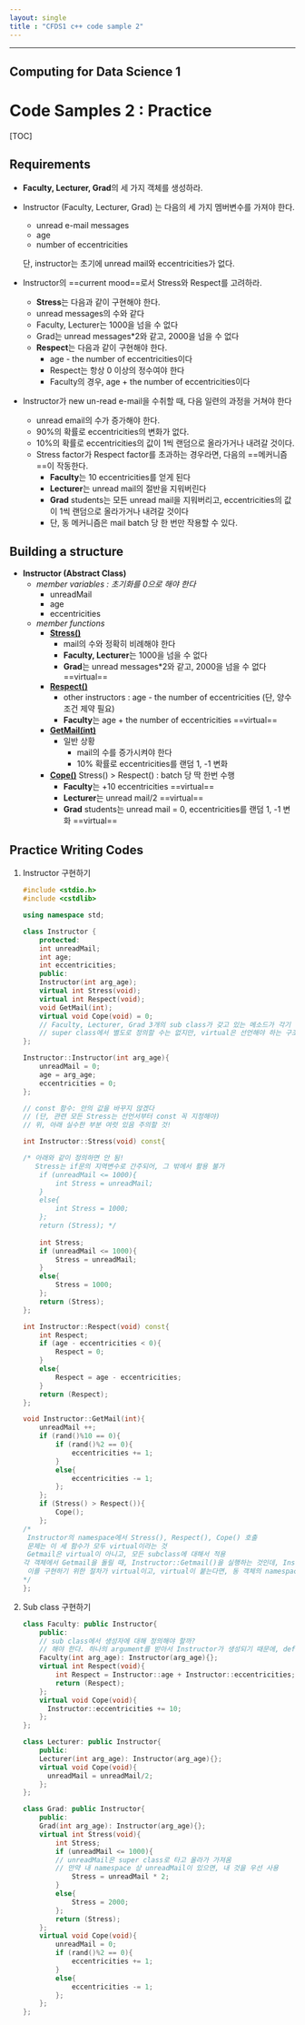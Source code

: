 ```yaml
---
layout: single
title : "CFDS1 c++ code sample 2"
---
```


---
Computing for Data Science 1
---

# Code Samples 2 : Practice

[TOC]

## Requirements

- **Faculty, Lecturer, Grad**의 세 가지 객체를 생성하라.

- Instructor (Faculty, Lecturer, Grad) 는 다음의 세 가지 멤버변수를 가져야 한다.

  - unread e-mail messages
  - age
  - number of eccentricities

  단, instructor는 초기에 unread mail와 eccentricities가 없다.

- Instructor의 ==current mood==로서 Stress와 Respect를 고려하라.

  -  **Stress**는 다음과 같이 구현해야 한다.
    - unread messages의 수와 같다
    - Faculty, Lecturer는 1000을 넘을 수 없다
    - Grad는 unread messages*2와 같고, 2000을 넘을 수 없다
  - **Respect**는 다음과 같이 구현해야 한다.
    - age - the number of eccentricities이다
    - Respect는 항상 0 이상의 정수여야 한다
    - Faculty의 경우, age + the number of eccentricities이다
  
- Instructor가 new un-read e-mail을 수취할 때, 다음 일련의 과정을 거쳐야 한다

  - unread email의 수가 증가해야 한다.
  - 90%의 확률로 eccentricities의 변화가 없다.
  - 10%의 확률로 eccentricities의 값이 1씩 랜덤으로 올라가거나 내려갈 것이다.
  - Stress factor가 Respect factor를 초과하는 경우라면, 다음의 ==메커니즘==이 작동한다.
    - **Faculty**는 10 eccentricities를 얻게 된다
    - **Lecturer**는 unread mail의 절반을 지워버린다
    - **Grad** students는 모든 unread mail을 지워버리고, eccentricities의 값이 1씩 랜덤으로 올라가거나 내려갈 것이다
    - 단, 동 메커니즘은 mail batch 당 한 번만 작용할 수 있다.




## Building a structure

- **Instructor (Abstract Class)**
  - *member variables : 초기화를 0으로 해야 한다*
    - unreadMail
    - age
    - eccentricities
  - *member functions*
    - **<u>Stress()</u>**
      - mail의 수와 정확히 비례해야 한다
      - **Faculty, Lecturer**는 1000을 넘을 수 없다
      - **Grad**는 unread messages*2와 같고, 2000을 넘을 수 없다 ==virtual==
    - <u>**Respect()**</u>
      - other instructors : age - the number of eccentricities (단, 양수 조건 제약 필요)
      - **Faculty**는 age + the number of eccentricities ==virtual==
    - <u>**GetMail(int)**</u>
      - 일반 상황
        - mail의 수를 증가시켜야 한다
        - 10% 확률로 eccentricities를 랜덤 1, -1 변화
    - <u>**Cope()**</u>
      Stress() > Respect() : batch 당 딱 한번 수행
      - **Faculty**는 +10 eccentricities ==virtual==
      - **Lecturer**는 unread mail/2 ==virtual==
      - **Grad** students는 unread mail = 0, eccentricities를 랜덤 1, -1 변화 ==virtual==



## Practice Writing Codes

1. Instructor 구현하기

   ```c++
   #include <stdio.h>
   #include <cstdlib>
   
   using namespace std;
   
   class Instructor {
       protected:
       int unreadMail;
       int age;
       int eccentricities;
       public:
       Instructor(int arg_age);
       virtual int Stress(void);
       virtual int Respect(void);
       void GetMail(int);
       virtual void Cope(void) = 0;
       // Faculty, Lecturer, Grad 3개의 sub class가 갖고 있는 메소드가 각기 다르다
       // super class에서 별도로 정의할 수는 없지만, virtual은 선언해야 하는 구조 (pure virtual function)
   };
   
   Instructor::Instructor(int arg_age){
       unreadMail = 0;
       age = arg_age;
       eccentricities = 0;
   };
   
   // const 함수: 안의 값을 바꾸지 않겠다
   // (단, 관련 모든 Stress는 선언서부터 const 꼭 지정해야)
   // 위, 아래 실수한 부분 여럿 있음 주의할 것!
   
   int Instructor::Stress(void) const{
   
   /* 아래와 같이 정의하면 안 됨!
      Stress는 if문의 지역변수로 간주되어, 그 밖에서 활용 불가
       if (unreadMail <= 1000){
           int Stress = unreadMail;
       }
       else{
           int Stress = 1000;
       };
       return (Stress); */
       
       int Stress;
       if (unreadMail <= 1000){
           Stress = unreadMail;
       }
       else{
           Stress = 1000;
       };
       return (Stress);
   };
   
   int Instructor::Respect(void) const{
       int Respect;
       if (age - eccentricities < 0){
           Respect = 0;
       }
       else{
           Respect = age - eccentricities;
       }
       return (Respect);
   };
   
   void Instructor::GetMail(int){
       unreadMail ++;
       if (rand()%10 == 0){
           if (rand()%2 == 0){
               eccentricities += 1;
           }
           else{
               eccentricities -= 1;
           };
       };
       if (Stress() > Respect()){
           Cope();
       };
   /*
    Instructor의 namespace에서 Stress(), Respect(), Cope() 호출
    문제는 이 세 함수가 모두 virtual이라는 것
    Getmail은 virtual이 아니고, 모든 subclass에 대해서 적용
   각 객체에서 Getmail을 돌릴 때, Instructor::Getmail()을 실행하는 것인데, Instructor namespace에서 각 객체의 namespace에 접근해, 그곳에 정의된 함수를 호출해야 한다는 것이다.
    이를 구현하기 위한 절차가 virtual이고, virtual이 붙는다면, 동 객체의 namespace의 함수를 실행하게 된다.
   */
   };
   ```



2. Sub class 구현하기

   ```c++
   class Faculty: public Instructor{
       public:
       // sub class에서 생성자에 대해 정의해야 할까?
       // 해야 한다. 하나의 argument를 받아서 Instructor가 생성되기 때문에, default constructor에 의존할 수 없다.
       Faculty(int arg_age): Instructor(arg_age){};
       virtual int Respect(void){
           int Respect = Instructor::age + Instructor::eccentricities;
           return (Respect);
       };
       virtual void Cope(void){
         Instructor::eccentricities += 10;  
       };
   };
   
   class Lecturer: public Instructor{
       public:
       Lecturer(int arg_age): Instructor(arg_age){};
       virtual void Cope(void){
         unreadMail = unreadMail/2;  
       };
   };
   
   class Grad: public Instructor{
       public:
       Grad(int arg_age): Instructor(arg_age){};
       virtual int Stress(void){
           int Stress;
           if (unreadMail <= 1000){
           // unreadMail은 super class로 타고 올라가 가져옴
           // 만약 내 namespace 상 unreadMail이 있으면, 내 것을 우선 사용
               Stress = unreadMail * 2;
           }
           else{
               Stress = 2000;
           };
           return (Stress);
       };
       virtual void Cope(void){
           unreadMail = 0;
           if (rand()%2 == 0){
               eccentricities += 1;
           }
           else{
               eccentricities -= 1;
           };
       };
   };
   ```
